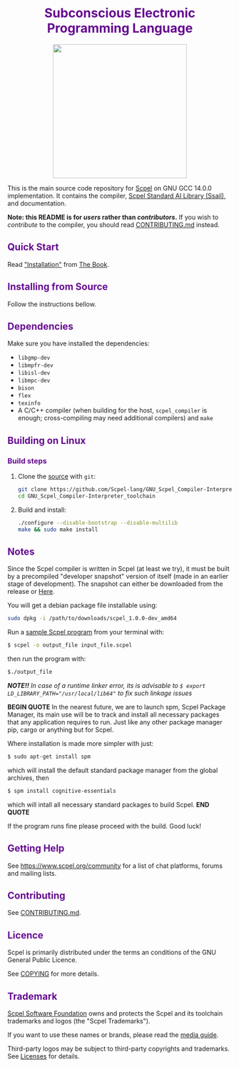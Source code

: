 <div align="center">
	<h1 style="color:#660991;">Subconscious Electronic Programming Language</h1>
	<img src="https://scpel.org/scpel_logo.png"  width="300" height="300">
</div>

This is the main source code repository for [Scpel] on GNU GCC 14.0.0 implementation. 
It contains the compiler, [Scpel Standard AI Library (Ssail)], and documentation.

[Scpel]: https://www.scpel.org/
[Scpel Standard AI Library (Ssail)]: https://www.scpel.org/

**Note: this README is for _users_ rather than _contributors_.**
If you wish to _contribute_ to the compiler, you should read
[CONTRIBUTING.md](CONTRIBUTING.md) instead.

<h2 style="color:#660991;">Quick Start</h2>

Read ["Installation"] from [The Book].

["Installation"]: https://docs.scpel.org/user/
[The Book]: https://docs.scpel.org/user/

<h2 style="color:#660991;">Installing from Source</h2>

Follow the instructions bellow.

<h2 style="color:#660991;">Dependencies</h2>

Make sure you have installed the dependencies:

* `libgmp-dev`
* `libmpfr-dev`
* `libisl-dev`
* `libmpc-dev`
* `bison`
* `flex`
* `texinfo`
* A C/C++ compiler (when building for the host, `scpel_compiler` is enough; cross-compiling may
  need additional compilers) and `make`

<h2 style="color:#660991;">Building on Linux</h2>
<h3 style="color:#660991;">Build steps</h3>

1. Clone the [source] with `git`:

   ```sh
   git clone https://github.com/Scpel-lang/GNU_Scpel_Compiler-Interpreter_toolchain.git
   cd GNU_Scpel_Compiler-Interpreter_toolchain
   ```

[source]: https://github.com/Scpel-lang/GNU_Scpel_Compiler-Interpreter_toolchain

2. Build and install:
   ```sh
   ./configure --disable-bootstrap --disable-multilib
   make && sudo make install
   ```
<h2 style="color:#660991;">Notes</h2>

Since the Scpel compiler is written in Scpel (at least we try), it must be built by a precompiled
"developer snapshot" version of itself (made in an earlier stage of development).
The snapshot can either be downloaded from the release or [Here](https://www.scpel.org/binaries/scpel_1.0.0-dev_amd64).

You will get a debian package file installable using:
   ```sh
   sudo dpkg -i /path/to/downloads/scpel_1.0.0-dev_amd64
   ```
Run a [sample Scpel program](https://www.scpel.org/getting-started.html) from your terminal with:
   ```sh
   $ scpel -o output_file input_file.scpel
   ```
then run the program with:
   ```sh
   $./output_file
   ```
   <em><strong>NOTE!!</strong> In case of a runtime linker error, its is advisable to `$ export LD_LIBRARY_PATH="/usr/local/lib64"`
   to fix such linkage issues</em>

<strong>BEGIN QUOTE</strong> 
   In the nearest future, we are to launch spm, Scpel Package Manager, its main use will be to track and install
   all necessary packages that any application requires to run. Just like any other package manager pip, cargo or anything
   but for Scpel.
   
   Where installation is made more simpler with just:
   ```sh
   $ sudo apt-get install spm
   ```
   which will install the default standard package manager from the global archives, then
   ```sh
   $ spm install cognitive-essentials
   ```
   which will intall all necessary standard packages to build Scpel.
<strong>END QUOTE</strong>
   
If the program runs fine please proceed with the build.
Good luck!

<h2 style="color:#660991;">Getting Help</h2>

See https://www.scpel.org/community for a list of chat platforms, forums and
mailing lists.

<h2 style="color:#660991;">Contributing</h2>

See [CONTRIBUTING.md](CONTRIBUTING.md).

<h2 style="color:#660991;">Licence</h2>

Scpel is primarily distributed under the terms an conditions of the GNU General
Public Licence.

See [COPYING](COPYING) for more details.

<h2 style="color:#660991;">Trademark</h2>

[Scpel Software Foundation][ss-foundation] owns and protects the Scpel and its toolchain
trademarks and logos (the "Scpel Trademarks").

If you want to use these names or brands, please read the
[media guide][media-guide].

Third-party logos may be subject to third-party copyrights and trademarks. See
[Licenses][policies-licenses] for details.

[ss-foundation]: https://foundation.scpel.org
[media-guide]: https://foundation.scpel.org/policies/logo-policy-and-media-guide/
[policies-licenses]: https://www.scpel.org/policies/licenses
